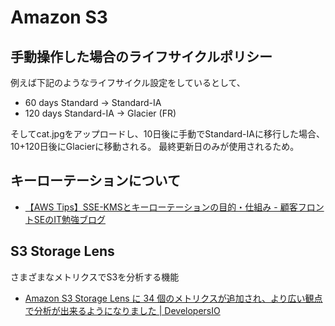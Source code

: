 # Amazon S3

## 手動操作した場合のライフサイクルポリシー

例えば下記のようなライフサイクル設定をしているとして、

- 60 days Standard -> Standard-IA
- 120 days Standard-IA -> Glacier (FR)

そしてcat.jpgをアップロードし、10日後に手動でStandard-IAに移行した場合、10+120日後にGlacierに移動される。
最終更新日のみが使用されるため。

## キーローテーションについて

- [【AWS Tips】SSE-KMSとキーローテーションの目的・仕組み - 顧客フロントSEのIT勉強ブログ](https://frontse.hatenablog.jp/entry/2021/09/09/171150)


## S3 Storage Lens

さまざまなメトリクスでS3を分析する機能

- [Amazon S3 Storage Lens に 34 個のメトリクスが追加され、より広い観点で分析が出来るようになりました | DevelopersIO](https://dev.classmethod.jp/articles/s3-storage-lens-34-metrics/)
